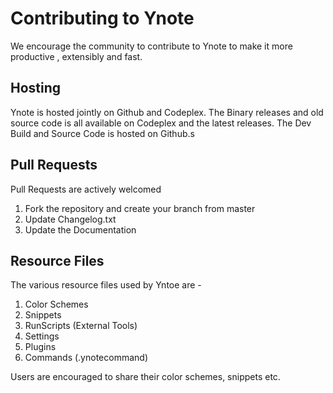 Contributing to Ynote
===

We encourage the community to contribute to Ynote to make it more productive , extensibly and fast.

Hosting
---

Ynote is hosted jointly on Github and Codeplex. The Binary releases and old source code is all available on Codeplex and the latest releases. The Dev Build and Source Code is hosted on Github.s

Pull Requests
---
Pull Requests are actively welcomed

1. Fork the repository and create your branch from master
2. Update Changelog.txt
3. Update the Documentation

Resource Files
---
The various resource files used by Yntoe are -

1. Color Schemes
2. Snippets
3. RunScripts (External Tools)
4. Settings
5. Plugins
6. Commands (.ynotecommand)

Users are encouraged to share their color schemes, snippets etc.
